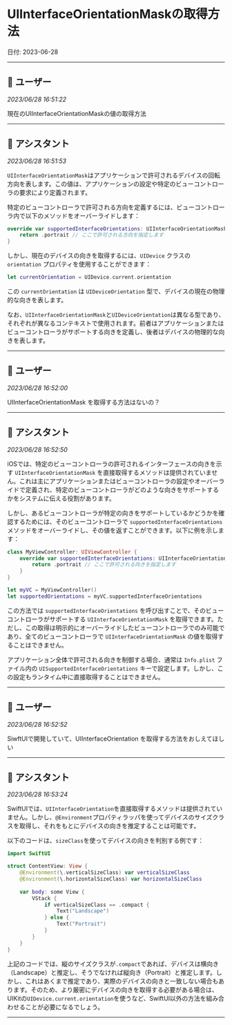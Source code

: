 # UIInterfaceOrientationMaskの取得方法

日付: 2023-06-28

---

## 👤 ユーザー
*2023/06/28 16:51:22*

現在のUIInterfaceOrientationMaskの値の取得方法

---

## 🤖 アシスタント
*2023/06/28 16:51:53*

`UIInterfaceOrientationMask`はアプリケーションで許可されるデバイスの回転方向を表します。この値は、アプリケーションの設定や特定のビューコントローラの要求により定義されます。

特定のビューコントローラで許可される方向を定義するには、ビューコントローラ内で以下のメソッドをオーバーライドします：

```swift
override var supportedInterfaceOrientations: UIInterfaceOrientationMask {
    return .portrait // ここで許可される方向を指定します
}
```

しかし、現在のデバイスの向きを取得するには、`UIDevice` クラスの `orientation` プロパティを使用することができます：

```swift
let currentOrientation = UIDevice.current.orientation
```

この `currentOrientation` は `UIDeviceOrientation` 型で、デバイスの現在の物理的な向きを表します。

なお、`UIInterfaceOrientationMask`と`UIDeviceOrientation`は異なる型であり、それぞれが異なるコンテキストで使用されます。前者はアプリケーションまたはビューコントローラがサポートする向きを定義し、後者はデバイスの物理的な向きを表します。

---

## 👤 ユーザー
*2023/06/28 16:52:00*

UIInterfaceOrientationMask を取得する方法はないの？

---

## 🤖 アシスタント
*2023/06/28 16:52:50*

iOSでは、特定のビューコントローラの許可されるインターフェースの向きを示す `UIInterfaceOrientationMask` を直接取得するメソッドは提供されていません。これは主にアプリケーションまたはビューコントローラの設定やオーバーライドで定義され、特定のビューコントローラがどのような向きをサポートするかをシステムに伝える役割があります。

しかし、あるビューコントローラが特定の向きをサポートしているかどうかを確認するためには、そのビューコントローラで `supportedInterfaceOrientations` メソッドをオーバーライドし、その値を返すことができます。以下に例を示します：

```swift
class MyViewController: UIViewController {
    override var supportedInterfaceOrientations: UIInterfaceOrientationMask {
        return .portrait // ここで許可される向きを指定します
    }
}

let myVC = MyViewController()
let supportedOrientations = myVC.supportedInterfaceOrientations
```

この方法では `supportedInterfaceOrientations` を呼び出すことで、そのビューコントローラがサポートする `UIInterfaceOrientationMask` を取得できます。ただし、この取得は明示的にオーバーライドしたビューコントローラでのみ可能であり、全てのビューコントローラで `UIInterfaceOrientationMask` の値を取得することはできません。

アプリケーション全体で許可される向きを制御する場合、通常は `Info.plist` ファイル内の `UISupportedInterfaceOrientations` キーで設定します。しかし、この設定もランタイム中に直接取得することはできません。

---

## 👤 ユーザー
*2023/06/28 16:52:52*

SiwftUIで開発していて、UIInterfaceOrientation を取得する方法をおしえてほしい

---

## 🤖 アシスタント
*2023/06/28 16:53:24*

SwiftUIでは、`UIInterfaceOrientation`を直接取得するメソッドは提供されていません。しかし、`@Environment`プロパティラッパを使ってデバイスのサイズクラスを取得し、それをもとにデバイスの向きを推定することは可能です。

以下のコードは、`sizeClass`を使ってデバイスの向きを判別する例です：

```swift
import SwiftUI

struct ContentView: View {
    @Environment(\.verticalSizeClass) var verticalSizeClass
    @Environment(\.horizontalSizeClass) var horizontalSizeClass
    
    var body: some View {
        VStack {
            if verticalSizeClass == .compact {
                Text("Landscape")
            } else {
                Text("Portrait")
            }
        }
    }
}
```

上記のコードでは、縦のサイズクラスが`.compact`であれば、デバイスは横向き（Landscape）と推定し、そうでなければ縦向き（Portrait）と推定します。しかし、これはあくまで推定であり、実際のデバイスの向きと一致しない場合もあります。そのため、より厳密にデバイスの向きを取得する必要がある場合は、UIKitの`UIDevice.current.orientation`を使うなど、SwiftUI以外の方法を組み合わせることが必要になるでしょう。

---
